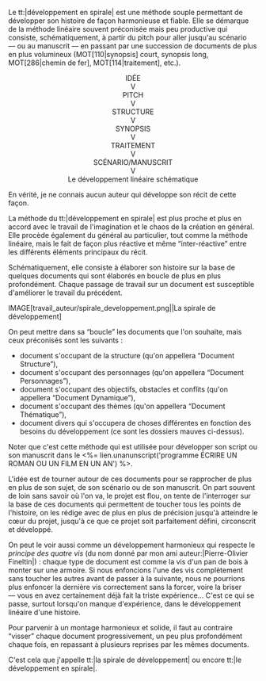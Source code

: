 <!-- Page: #230 Le Développement en spirale -->

Le tt:|développement en spirale| est une méthode souple permettant de développer son histoire de façon harmonieuse et fiable. Elle se démarque de la méthode linéaire souvent préconisée mais peu productive qui consiste, schématiquement, à partir du pitch pour aller jusqu'au scénario — ou au manuscrit — en passant par une succession de documents de plus en plus volumineux (MOT[110|synopsis] court, synopsis long, MOT[286|chemin de fer], MOT[114|traitement], etc.).

<center>
<div>IDÉE</div>
<div>V</div>
<div>PITCH</div>
<div>V</div>
<div>STRUCTURE</div>
<div>V</div>
<div>SYNOPSIS</div>
<div>V</div>
<div>TRAITEMENT</div>
<div>V</div>
<div>SCÉNARIO/MANUSCRIT</div>
<div>V</div>
<div class='italic small'>Le développement linéaire schématique</div>
</center>

En vérité, je ne connais aucun auteur qui développe son récit de cette façon.

La méthode du tt:|développement en spirale| est plus proche et plus en accord avec le travail de l'imagination et le chaos de la création en général. Elle procède également du général au particulier, tout comme la méthode linéaire, mais le fait de façon plus réactive et même “inter-réactive” entre les différents éléments principaux du récit.

Schématiquement, elle consiste à élaborer son histoire sur la base de quelques documents qui sont élaborés en boucle de plus en plus profondément. Chaque passage de travail sur un document est susceptible d'améliorer le travail du précédent.

IMAGE[travail_auteur/spirale_developpement.png||La spirale de développement]

On peut mettre dans sa “boucle” les documents que l'on souhaite, mais ceux préconisés sont les suivants :

* document s'occupant de la structure (qu'on appellera “Document Structure”),
* document s'occupant des personnages (qu'on appellera “Document Personnages”),
* document s'occupant des objectifs, obstacles et conflits (qu'on appellera “Document Dynamique”),
* document  s'occupant des thèmes (qu'on appellera “Document Thématique”),
* document divers qui s'occupera de choses différentes en fonction des besoins du développement (ce sont les dossiers mauves ci-dessus).

<webonly class="block">
Noter que c'est cette méthode qui est utilisée pour développer son script ou son manuscrit dans le <%= lien.unanunscript('programme ÉCRIRE UN ROMAN OU UN FILM EN UN AN') %>.
</webonly>

L'idée est de tourner autour de ces documents pour se rapprocher de plus en  plus de son sujet, de son scénario ou de son manuscrit. On part souvent de loin sans savoir où l'on va, le projet est flou, on tente de l'interroger sur la base de ces documents qui permettent de toucher tous les points de l'histoire, on les rédige avec de plus en plus de précision jusqu'à atteindre le cœur du projet, jusqu'à ce que ce projet soit parfaitement défini, circonscrit et développé.

On peut le voir aussi comme un développement harmonieux qui respecte le *principe des quatre vis* (du nom donné par mon ami auteur:|Pierre-Olivier Fineltin|) : chaque type de document est comme la vis d'un pan de bois à monter sur une armoire. Si nous enfoncions l'une des vis complètement sans toucher les autres avant de passer à la suivante, nous ne pourrions plus enfoncer la dernière vis correctement sans la forcer, voire la briser — vous en avez certainement déjà fait la triste expérience… C'est ce qui se passe, surtout lorsqu'on manque d'expérience, dans le développement linéaire d'une histoire.

Pour parvenir à un montage harmonieux et solide, il faut au contraire “visser”  chaque document progressivement, un peu plus profondément chaque fois, en repassant à plusieurs reprises par les mêmes documents.

C'est cela que j'appelle tt:|la spirale de développement| ou encore tt:|le développement en spirale|.
